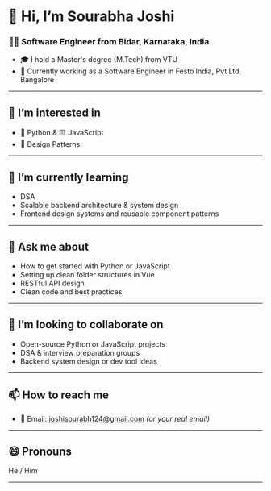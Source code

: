 # 👋 Hi, I’m Sourabha Joshi

### 🧑‍💻 Software Engineer from Bidar, Karnataka, India
- 🎓 I hold a Master's degree (M.Tech) from VTU
- 🏢 Currently working as a Software Engineer in Festo India, Pvt Ltd, Bangalore

---

## 👀 I’m interested in
- 🐍 Python & 🟨 JavaScript
- 🧠 Design Patterns

---

## 🌱 I’m currently learning
- DSA   
- Scalable backend architecture & system design  
- Frontend design systems and reusable component patterns  

---

## 💬 Ask me about
- How to get started with Python or JavaScript  
- Setting up clean folder structures in Vue  
- RESTful API design  
- Clean code and best practices  

---

## 🤝 I’m looking to collaborate on
- Open-source Python or JavaScript projects  
- DSA & interview preparation groups  
- Backend system design or dev tool ideas  

---

## 📫 How to reach me
- 📧 Email: joshisourabh124@gmail.com *(or your real email)*

---

## 😄 Pronouns
He / Him

---

<!---
sourabhajoshi/sourabhajoshi is a ✨ special ✨ repository because its `README.md` (this file) appears on your GitHub profile.
You can click the Preview link to take a look at your changes.
--->

